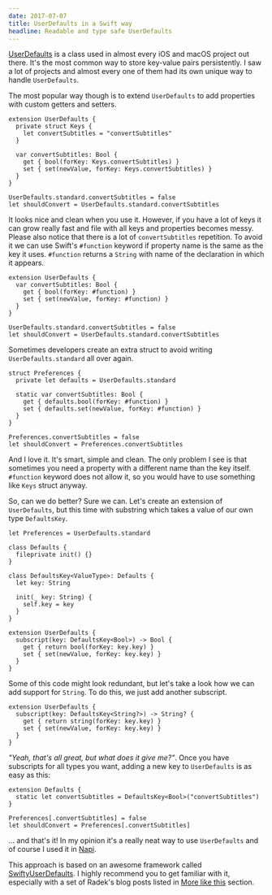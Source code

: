 ```yaml
---
date: 2017-07-07
title: UserDefaults in a Swift way
headline: Readable and type safe UserDefaults
---
```



[UserDefaults][1] is a class used in almost every iOS and macOS project out there. It's the most common way to store key-value pairs persistently. I saw a lot of projects and almost every one of them had its own unique way to handle `UserDefaults`.

The most popular way though is to extend `UserDefaults` to add properties with custom getters and setters.

```
extension UserDefaults {
  private struct Keys {
    let convertSubtitles = "convertSubtitles"
  }

  var convertSubtitles: Bool {
    get { bool(forKey: Keys.convertSubtitles) }
    set { set(newValue, forKey: Keys.convertSubtitles) }
  }
}

UserDefaults.standard.convertSubtitles = false
let shouldConvert = UserDefaults.standard.convertSubtitles
```

It looks nice and clean when you use it. However, if you have a lot of keys it can grow really fast and file with all keys and properties becomes messy. Please also notice that there is a lot of `convertSubtitles` repetition. To avoid it we can use Swift's `#function` keyword if property name is the same as the key it uses. `#function` returns a `String` with name of the declaration in which it appears.

```
extension UserDefaults {
  var convertSubtitles: Bool {
    get { bool(forKey: #function) }
    set { set(newValue, forKey: #function) }
  }
}

UserDefaults.standard.convertSubtitles = false
let shouldConvert = UserDefaults.standard.convertSubtitles
```

Sometimes developers create an extra struct to avoid writing `UserDefaults.standard` all over again.

```
struct Preferences {
  private let defaults = UserDefaults.standard

  static var convertSubtitles: Bool {
    get { defaults.bool(forKey: #function) }
    set { defaults.set(newValue, forKey: #function) }
  }
}

Preferences.convertSubtitles = false
let shouldConvert = Preferences.convertSubtitles
```

And I love it. It's smart, simple and clean. The only problem I see is that sometimes you need a property with a different name than the key itself. `#function` keyword does not allow it, so you would have to use something like `Keys` struct anyway.

So, can we do better? Sure we can. Let's create an extension of `UserDefaults`, but this time with substring which takes a value of our own type `DefaultsKey`.

```
let Preferences = UserDefaults.standard

class Defaults {
  fileprivate init() {}
}

class DefaultsKey<ValueType>: Defaults {
  let key: String

  init(_ key: String) {
    self.key = key
  }
}

extension UserDefaults {
  subscript(key: DefaultsKey<Bool>) -> Bool {
    get { return bool(forKey: key.key) }
    set { set(newValue, forKey: key.key) }
  }
}    
```

Some of this code might look redundant, but let's take a look how we can add support for `String`. To do this, we just add another subscript.

```
extension UserDefaults {
  subscript(key: DefaultsKey<String?>) -> String? {
    get { return string(forKey: key.key) }
    set { set(newValue, forKey: key.key) }
  }
}    
```

*"Yeah, that's all great, but what does it give me?"*. Once you have subscripts for all types you want, adding a new key to `UserDefaults` is as easy as this:

```
extension Defaults {
  static let convertSubtitles = DefaultsKey<Bool>("convertSubtitles")
}

Preferences[.convertSubtitles] = false
let shouldConvert = Preferences[.convertSubtitles]
```

... and that's it! In my opinion it's a really neat way to use `UserDefaults` and of course I used it in [Napi][2].

This approach is based on an awesome framework called [SwiftyUserDefaults][3]. I highly recommend you to get familiar with it, especially with a set of Radek's blog posts listed in [More like this][4] section.

[1]: https://developer.apple.com/documentation/foundation/userdefaults
[2]: https://github.com/MateuszKarwat/Napi/blob/master/Napi/Models/Preferences.swift
[3]: https://github.com/radex/SwiftyUserDefaults
[4]: https://github.com/radex/SwiftyUserDefaults#more-like-this
